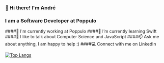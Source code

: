 ### 👋 Hi there! I'm André
### I am a Software Developer at Poppulo

####🏢  I'm currently working at Poppulo
####🌱  I’m currently learning Swift
####💬  I like to talk about Computer Science and JavaScript
####📫  Ask me about anything, I am happy to help :)
####💻  Connect with me on LinkedIn

[![Top Langs](https://github-readme-stats-git-masterrstaa-rickstaa.vercel.app/api/top-langs/?username=andre-durante)](https://github.com/anuraghazra/github-readme-stats)
